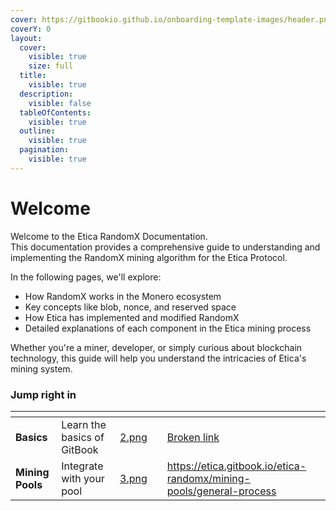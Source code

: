 ```yaml
---
cover: https://gitbookio.github.io/onboarding-template-images/header.png
coverY: 0
layout:
  cover:
    visible: true
    size: full
  title:
    visible: true
  description:
    visible: false
  tableOfContents:
    visible: true
  outline:
    visible: true
  pagination:
    visible: true
---
```


# Welcome

Welcome to the Etica RandomX Documentation.\
This documentation provides a comprehensive guide to understanding and implementing the RandomX mining algorithm for the Etica Protocol.&#x20;

In the following pages, we'll explore:

* How RandomX works in the Monero ecosystem
* Key concepts like blob, nonce, and reserved space
* How Etica has implemented and modified RandomX
* Detailed explanations of each component in the Etica mining process

Whether you're a miner, developer, or simply curious about blockchain technology, this guide will help you understand the intricacies of Etica's mining system.

### Jump right in

<table data-view="cards"><thead><tr><th></th><th></th><th data-hidden data-card-cover data-type="files"></th><th data-hidden></th><th data-hidden data-card-target data-type="content-ref"></th></tr></thead><tbody><tr><td><strong>Basics</strong></td><td>Learn the basics of GitBook</td><td><a href=".gitbook/assets/2.png">2.png</a></td><td></td><td><a href="broken-reference">Broken link</a></td></tr><tr><td><strong>Mining Pools</strong></td><td>Integrate with your pool</td><td><a href=".gitbook/assets/3.png">3.png</a></td><td></td><td><a href="https://etica.gitbook.io/etica-randomx/mining-pools/general-process">https://etica.gitbook.io/etica-randomx/mining-pools/general-process</a></td></tr></tbody></table>
